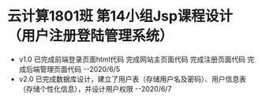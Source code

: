 # 云计算1801班 第14小组Jsp课程设计 （用户注册登陆管理系统）
* v1.0 已完成前端登录页面html代码 完成网站主页面代码 完成注册页面代码 完成后端管理页面代码    --2020/6/5  
* v2.0 已完成数据库设计，建立了用户表（存储用户名及密码）、用户信息表（存储个性化信息），并设计用户权限   --2020/6/7
